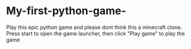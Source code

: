 # My-first-python-game-
Play this epic python game and please dont think this a minecraft clone. Press start to open the game launcher, then click "Play game" to play the game
